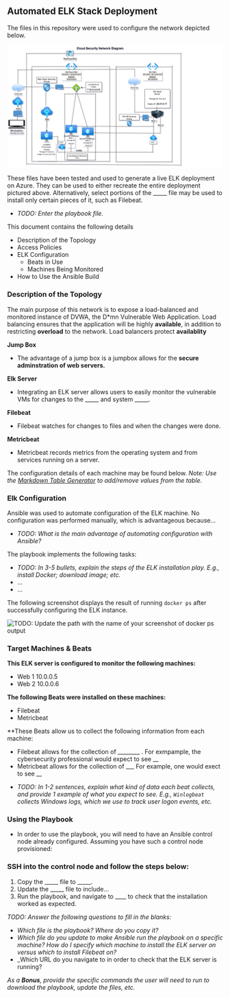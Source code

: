 ## Automated ELK Stack Deployment

The files in this repository were used to configure the network depicted below.

![Cloud Security Network Diagram](https://github.com/RayCyr/Project_1/blob/main/Project_1/Cloud_Security_Project/Cloud_Security_Network_Diagram/Cloud%20Sec%20Network%20Diagram.drawio.png)

These files have been tested and used to generate a live ELK deployment on Azure. They can be used to either recreate the entire deployment pictured above. Alternatively, select portions of the _____ file may be used to install only certain pieces of it, such as Filebeat.

  - _TODO: Enter the playbook file._

This document contains the following details
* Description of the Topology
* Access Policies
* ELK Configuration
  * Beats in Use
  * Machines Being Monitored
* How to Use the Ansible Build


### Description of the Topology

The main purpose of this network is to expose a load-balanced and monitored instance of DVWA, the D*mn Vulnerable Web Application.
Load balancing ensures that the application will be highly **available**, in addition to restricting **overload** to the network.
Load balancers protect **availablity** 

**Jump Box**
* The advantage of a jump box is a jumpbox allows for the **secure adminstration of web servers.**  

**Elk Server**
* Integrating an ELK server allows users to easily monitor the vulnerable VMs for changes to the _____ and system _____.

**Filebeat**
* Filebeat watches for changes to files and when the changes were done.

**Metricbeat**
* Metricbeat records metrics from the operating system and from services running on a server.

The configuration details of each machine may be found below.
_Note: Use the [Markdown Table Generator](http://www.tablesgenerator.com/markdown_tables) to add/remove values from the table_.






















### Elk Configuration

Ansible was used to automate configuration of the ELK machine. No configuration was performed manually, which is advantageous because...
- _TODO: What is the main advantage of automating configuration with Ansible?_

The playbook implements the following tasks:
- _TODO: In 3-5 bullets, explain the steps of the ELK installation play. E.g., install Docker; download image; etc._
- ...
- ...

The following screenshot displays the result of running `docker ps` after successfully configuring the ELK instance.

![TODO: Update the path with the name of your screenshot of docker ps output](Images/docker_ps_output.png)

### Target Machines & Beats

**This ELK server is configured to monitor the following machines:**
* Web 1 10.0.0.5        
* Web 2 10.0.0.6
 
**The following Beats were installed on these machines:**
* Filebeat
* Metricbeat

**These Beats allow us to collect the following information from each machine:

* Filebeat allows for the collection of ________ . For exmpample, the cybersecurity professional would expect to see __ 
* Metricbeat allows for the collection of ___   For example, one would exect to see __ 

- _TODO: In 1-2 sentences, explain what kind of data each beat collects, and provide 1 example of what you expect to see. E.g., `Winlogbeat` collects Windows logs, which we use to track user logon events, etc._

### Using the Playbook
* In order to use the playbook, you will need to have an Ansible control node already configured. Assuming you have such a control node provisioned: 

### SSH into the control node and follow the steps below:
   1. Copy the _____ file to _____.
   1. Update the _____ file to include...
   1. Run the playbook, and navigate to ____ to check that the installation worked as expected.

_TODO: Answer the following questions to fill in the blanks:_
- _Which file is the playbook? Where do you copy it?_
- _Which file do you update to make Ansible run the playbook on a specific machine? How do I specify which machine to install the ELK server on versus which to install Filebeat on?_
- _Which URL do you navigate to in order to check that the ELK server is running?

_As a **Bonus**, provide the specific commands the user will need to run to download the playbook, update the files, etc._
